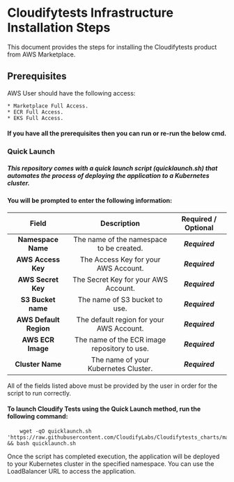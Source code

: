 # Cloudifytests Infrastructure Installation Steps


This document provides the steps for installing the Cloudifytests product from AWS Marketplace.

## Prerequisites
 AWS User should have the following access:
 
    * Marketplace Full Access.
    * ECR Full Access.
    * EKS Full Access.

 #### If you have all the prerequisites then you can run or re-run the below cmd.
     
                
### Quick Launch 
       
##### ***This repository comes with a quick launch script (quicklaunch.sh) that automates the process of deploying the application to a Kubernetes cluster.***




#### You will be prompted to enter the following information:

|    Field          |Description   |      Required / Optional    |
| :------------------:|:-----------------------:|:-----------------:|
| **Namespace Name**    |The name of the namespace to be created.|***Required***|
| **AWS Access Key**    |The Access Key for your AWS Account.|***Required***|
| **AWS Secret Key**    |The Secret Key for your AWS Account.|***Required***|
| **S3 Bucket name**    |The name of S3 bucket to use.|***Required***|
| **AWS Default Region**|The default region for your AWS Account.|***Required***|
| **AWS ECR Image**     |The name of the ECR image repository to use. |***Required***|
| **Cluster Name**      |The name of your Kubernetes Cluster.|***Required***|
      
All of the fields listed above must be provided by the user in order for the script to run correctly.

#### To launch Cloudify Tests using the Quick Launch method, run the following command:

      
        wget -qO quicklaunch.sh 'https://raw.githubusercontent.com/CloudifyLabs/Cloudifytests_charts/main/quicklaunch.sh' && bash quicklaunch.sh
       

Once the script has completed execution, the application will be deployed to your Kubernetes cluster in the specified namespace. You can use the LoadBalancer URL to access the application. 






     
                






   
